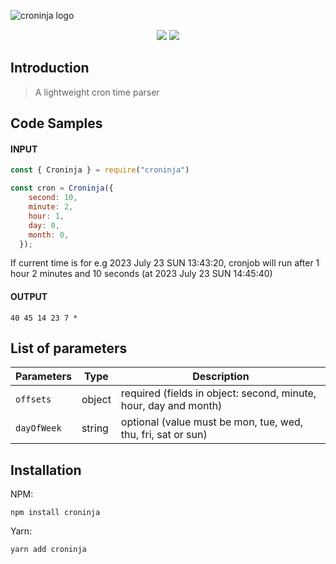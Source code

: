
![croninja logo](https://github.com/NikaKereselidze/croninja/assets/71851989/b492936f-42e5-4fb8-88c5-de8f8d6807c1)
<p align="center" style="margin: 0px auto; margin-top: 15px; max-width: 600px">
    <a href="https://npmjs.com/package/croninja"><img src="https://img.shields.io/npm/v/croninja"></a>
    <a href="#"><img src="https://img.shields.io/npm/dt/croninja"/></a>
</p>

## Introduction

> A lightweight cron time parser

## Code Samples

#### INPUT
```js
const { Croninja } = require("croninja")

const cron = Croninja({
    second: 10,
    minute: 2,
    hour: 1,
    day: 0,
    month: 0,
  });
```

If current time is for e.g 2023 July 23 SUN 13:43:20, cronjob will run after 1 hour 2 minutes and 10 seconds (at 2023 July 23 SUN 14:45:40)

#### OUTPUT
```
40 45 14 23 7 * 
```

## List of parameters


| Parameters  | Type |Description |
| ------------- | ------------- | ------------- |
| `offsets`  | object | required (fields in object: second, minute, hour, day and month) |
| `dayOfWeek`  | string | optional (value must be mon, tue, wed, thu, fri, sat or sun) |

## Installation

NPM:

```
npm install croninja
```

Yarn:

```
yarn add croninja
```
